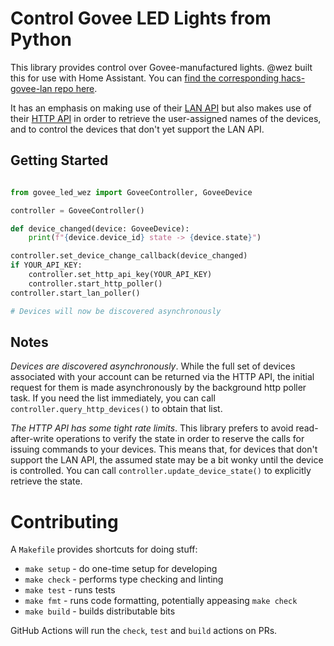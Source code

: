 # Control Govee LED Lights from Python

This library provides control over Govee-manufactured lights.  @wez built this
for use with Home Assistant. You can [find the corresponding hacs-govee-lan
repo here](https://github.com/wez/hacs-govee-lan).

It has an emphasis on making use of their [LAN
API](https://app-h5.govee.com/user-manual/wlan-guide) but also makes use of
their [HTTP
API](https://govee-public.s3.amazonaws.com/developer-docs/GoveeDeveloperAPIReference.pdf)
in order to retrieve the user-assigned names of the devices, and to control the
devices that don't yet support the LAN API.

## Getting Started

```python

from govee_led_wez import GoveeController, GoveeDevice

controller = GoveeController()

def device_changed(device: GoveeDevice):
    print(f"{device.device_id} state -> {device.state}")

controller.set_device_change_callback(device_changed)
if YOUR_API_KEY:
    controller.set_http_api_key(YOUR_API_KEY)
    controller.start_http_poller()
controller.start_lan_poller()

# Devices will now be discovered asynchronously
```

## Notes

*Devices are discovered asynchronously*. While the full set of devices
associated with your account can be returned via the HTTP API, the
initial request for them is made asynchronously by the background
http poller task.  If you need the list immediately, you can call
`controller.query_http_devices()` to obtain that list.


*The HTTP API has some tight rate limits*. This library prefers to avoid
read-after-write operations to verify the state in order to reserve the calls
for issuing commands to your devices.  This means that, for devices that don't
support the LAN API, the assumed state may be a bit wonky until the device
is controlled. You can call `controller.update_device_state()` to
explicitly retrieve the state.

# Contributing

A `Makefile` provides shortcuts for doing stuff:

* `make setup` - do one-time setup for developing
* `make check` - performs type checking and linting
* `make test` - runs tests
* `make fmt` - runs code formatting, potentially appeasing `make check`
* `make build` - builds distributable bits

GitHub Actions will run the `check`, `test` and `build` actions on PRs.
